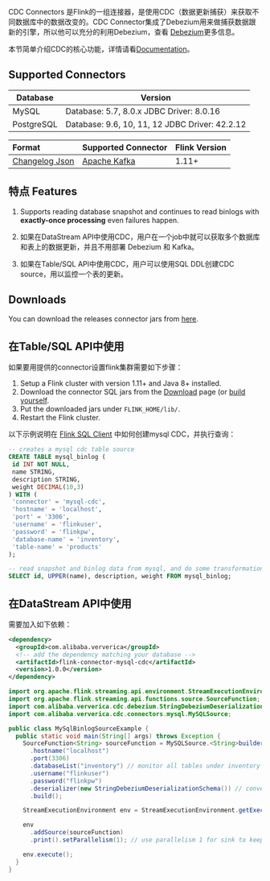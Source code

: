 CDC Connectors 是Flink的一组连接器，是使用CDC（数据更新捕获）来获取不同数据库中的数据改变的。CDC Connector集成了Debezium用来做捕获数据跟新的引擎，所以他可以充分的利用Debezium，查看 [Debezium](https://github.com/debezium/debezium)更多信息。

本节简单介绍CDC的核心功能，详情请看[Documentation](https://github.com/ververica/flink-cdc-connectors/wiki)。

## Supported Connectors

| Database   | Version                                        |
| ---------- | ---------------------------------------------- |
| MySQL      | Database: 5.7, 8.0.x JDBC Driver: 8.0.16       |
| PostgreSQL | Database: 9.6, 10, 11, 12 JDBC Driver: 42.2.12 |

| Format                                                       | Supported Connector                                          | Flink Version |
| :----------------------------------------------------------- | ------------------------------------------------------------ | ------------- |
| [Changelog Json](https://github.com/ververica/flink-cdc-connectors/wiki/Changelog-JSON-Format) | [Apache Kafka](https://ci.apache.org/projects/flink/flink-docs-release-1.11/dev/table/connectors/kafka.html) | 1.11+         |

## 特点 Features

1. Supports reading database snapshot and continues to read binlogs with **exactly-once processing** even failures happen.

2. 如果在DataStream API中使用CDC，用户在一个job中就可以获取多个数据库和表上的数据更新，并且不用部署 Debezium 和 Kafka。

3. 如果在Table/SQL API中使用CDC，用户可以使用SQL DDL创建CDC source，用以监控一个表的更新。

## Downloads

   You can download the releases connector jars from [here](https://github.com/ververica/flink-cdc-connectors/wiki/Downloads).

## 在Table/SQL API中使用

如果要用提供的connector设置flink集群需要如下步骤：

1. Setup a Flink cluster with version 1.11+ and Java 8+ installed.
2. Download the connector SQL jars from the [Download](https://github.com/ververica/flink-cdc-connectors/wiki/Downloads) page (or [build yourself](https://github.com/ververica/flink-cdc-connectors#building-from-source).
3. Put the downloaded jars under `FLINK_HOME/lib/`.
4. Restart the Flink cluster.

以下示例说明在 [Flink SQL Client](https://ci.apache.org/projects/flink/flink-docs-release-1.11/dev/table/sqlClient.html) 中如何创建mysql CDC，并执行查询：

```sql
-- creates a mysql cdc table source
CREATE TABLE mysql_binlog (
 id INT NOT NULL,
 name STRING,
 description STRING,
 weight DECIMAL(10,3)
) WITH (
 'connector' = 'mysql-cdc',
 'hostname' = 'localhost',
 'port' = '3306',
 'username' = 'flinkuser',
 'password' = 'flinkpw',
 'database-name' = 'inventory',
 'table-name' = 'products'
);

-- read snapshot and binlog data from mysql, and do some transformation, and show on the client
SELECT id, UPPER(name), description, weight FROM mysql_binlog;
```

## 在DataStream API中使用

需要加入如下依赖：

```xml
<dependency>
  <groupId>com.alibaba.ververica</groupId>
  <!-- add the dependency matching your database -->
  <artifactId>flink-connector-mysql-cdc</artifactId>
  <version>1.0.0</version>
</dependency>
```



```java
import org.apache.flink.streaming.api.environment.StreamExecutionEnvironment;
import org.apache.flink.streaming.api.functions.source.SourceFunction;
import com.alibaba.ververica.cdc.debezium.StringDebeziumDeserializationSchema;
import com.alibaba.ververica.cdc.connectors.mysql.MySQLSource;

public class MySqlBinlogSourceExample {
  public static void main(String[] args) throws Exception {
    SourceFunction<String> sourceFunction = MySQLSource.<String>builder()
      .hostname("localhost")
      .port(3306)
      .databaseList("inventory") // monitor all tables under inventory database
      .username("flinkuser")
      .password("flinkpw")
      .deserializer(new StringDebeziumDeserializationSchema()) // converts SourceRecord to String
      .build();

    StreamExecutionEnvironment env = StreamExecutionEnvironment.getExecutionEnvironment();

    env
      .addSource(sourceFunction)
      .print().setParallelism(1); // use parallelism 1 for sink to keep message ordering

    env.execute();
  }
}
```

## 